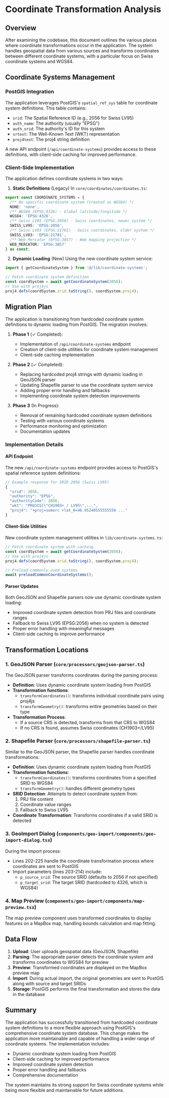 # Coordinate Transformation Analysis

## Overview
After examining the codebase, this document outlines the various places where coordinate transformations occur in the application. The system handles geospatial data from various sources and transforms coordinates between different coordinate systems, with a particular focus on Swiss coordinate systems and WGS84.

## Coordinate Systems Management

### PostGIS Integration
The application leverages PostGIS's `spatial_ref_sys` table for coordinate system definitions. This table contains:
- `srid`: The Spatial Reference ID (e.g., 2056 for Swiss LV95)
- `auth_name`: The authority (usually "EPSG")
- `auth_srid`: The authority's ID for this system
- `srtext`: The Well-Known Text (WKT) representation
- `proj4text`: The proj4 string definition

A new API endpoint (`/api/coordinate-systems`) provides access to these definitions, with client-side caching for improved performance.

### Client-Side Implementation
The application defines coordinate systems in two ways:

1. **Static Definitions** (Legacy)
In `core/coordinates/coordinates.ts`:
```typescript
export const COORDINATE_SYSTEMS = {
  /** No specific coordinate system (treated as WGS84) */
  NONE: 'none',
  /** WGS84 (EPSG:4326) - Global latitude/longitude */
  WGS84: 'EPSG:4326',
  /** Swiss LV95 (EPSG:2056) - Swiss coordinates, newer system */
  SWISS_LV95: 'EPSG:2056',
  /** Swiss LV03 (EPSG:21781) - Swiss coordinates, older system */
  SWISS_LV03: 'EPSG:21781',
  /** Web Mercator (EPSG:3857) - Web mapping projection */
  WEB_MERCATOR: 'EPSG:3857'
} as const;
```

2. **Dynamic Loading** (New)
Using the new coordinate system service:
```typescript
import { getCoordinateSystem } from '@/lib/coordinate-systems';

// Fetch coordinate system definition
const coordSystem = await getCoordinateSystem(2056);
// Use with proj4js
proj4.defs(coordSystem.srid.toString(), coordSystem.proj4);
```

## Migration Plan
The application is transitioning from hardcoded coordinate system definitions to dynamic loading from PostGIS. The migration involves:

1. **Phase 1** (✓ Completed):
   - Implementation of `/api/coordinate-systems` endpoint
   - Creation of client-side utilities for coordinate system management
   - Client-side caching implementation

2. **Phase 2** (✓ Completed):
   - Replacing hardcoded proj4 strings with dynamic loading in GeoJSON parser
   - Updating Shapefile parser to use the coordinate system service
   - Adding proper error handling and fallbacks
   - Implementing coordinate system detection improvements

3. **Phase 3** (In Progress):
   - Removal of remaining hardcoded coordinate system definitions
   - Testing with various coordinate systems
   - Performance monitoring and optimization
   - Documentation updates

### Implementation Details

#### API Endpoint
The new `/api/coordinate-systems` endpoint provides access to PostGIS's spatial reference system definitions:
```typescript
// Example response for SRID 2056 (Swiss LV95)
{
  "srid": 2056,
  "authority": "EPSG",
  "authorityCode": 2056,
  "wkt": "PROJCS[\"CH1903+ / LV95\",...",
  "proj4": "+proj=somerc +lat_0=46.95240555555556 ..."
}
```

#### Client-Side Utilities
New coordinate system management utilities in `lib/coordinate-systems.ts`:
```typescript
// Fetch coordinate system with caching
const coordSystem = await getCoordinateSystem(2056);
// Use with proj4js
proj4.defs(coordSystem.srid.toString(), coordSystem.proj4);

// Preload commonly used systems
await preloadCommonCoordinateSystems();
```

#### Parser Updates
Both GeoJSON and Shapefile parsers now use dynamic coordinate system loading:
- Improved coordinate system detection from PRJ files and coordinate ranges
- Fallback to Swiss LV95 (EPSG:2056) when no system is detected
- Proper error handling with meaningful messages
- Client-side caching to improve performance

## Transformation Locations

### 1. GeoJSON Parser (`core/processors/geojson-parser.ts`)
The GeoJSON parser transforms coordinates during the parsing process:

- **Definition**: Uses dynamic coordinate system loading from PostGIS
- **Transformation functions**:
  - `transformCoordinates()`: transforms individual coordinate pairs using proj4js
  - `transformGeometry()`: transforms entire geometries based on their type
- **Transformation Process**:
  - If a source CRS is detected, transforms from that CRS to WGS84
  - If no CRS is found, assumes Swiss coordinates (CH1903+/LV95)

### 2. Shapefile Parser (`core/processors/shapefile-parser.ts`)
Similar to the GeoJSON parser, the Shapefile parser handles coordinate transformations:

- **Definition**: Uses dynamic coordinate system loading from PostGIS
- **Transformation functions**:
  - `transformCoordinates()`: transforms coordinates from a specified SRID to WGS84
  - `transformGeometry()`: handles different geometry types
- **SRID Detection**: Attempts to detect coordinate system from:
  1. PRJ file content
  2. Coordinate value ranges
  3. Fallback to Swiss LV95
- **Coordinate Transformation**: Transforms coordinates if a valid SRID is detected

### 3. GeoImport Dialog (`components/geo-import/components/geo-import-dialog.tsx`)
During the import process:

- Lines 202-225 handle the coordinate transformation process where coordinates are sent to PostGIS
- Import parameters (lines 203-214) include:
  - `p_source_srid`: The source SRID (defaults to 2056 if not specified)
  - `p_target_srid`: The target SRID (hardcoded to 4326, which is WGS84)

### 4. Map Preview (`components/geo-import/components/map-preview.tsx`)
The map preview component uses transformed coordinates to display features on a MapBox map, handling bounds calculation and map fitting.

## Data Flow
1. **Upload**: User uploads geospatial data (GeoJSON, Shapefile)
2. **Parsing**: The appropriate parser detects the coordinate system and transforms coordinates to WGS84 for preview
3. **Preview**: Transformed coordinates are displayed on the MapBox preview map
4. **Import**: During actual import, the original geometries are sent to PostGIS along with source and target SRIDs
5. **Storage**: PostGIS performs the final transformation and stores the data in the database

## Summary
The application has successfully transitioned from hardcoded coordinate system definitions to a more flexible approach using PostGIS's comprehensive coordinate system database. This change makes the application more maintainable and capable of handling a wider range of coordinate systems. The implementation includes:

- Dynamic coordinate system loading from PostGIS
- Client-side caching for improved performance
- Improved coordinate system detection
- Proper error handling and fallbacks
- Comprehensive documentation

The system maintains its strong support for Swiss coordinate systems while being more flexible and maintainable for future additions.